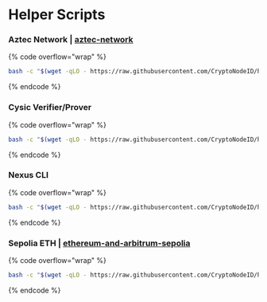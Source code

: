 # Helper Scripts

### Aztec Network | [aztec-network](testnet/aztec-network/ "mention")

{% code overflow="wrap" %}
```sh
bash -c "$(wget -qLO - https://raw.githubusercontent.com/CryptoNodeID/helper-scripts/master/aztec-node.sh)"
```
{% endcode %}

### Cysic Verifier/Prover

{% code overflow="wrap" %}
```sh
bash -c "$(wget -qLO - https://raw.githubusercontent.com/CryptoNodeID/helper-scripts/master/cysic-verifier.sh)"
```
{% endcode %}

### Nexus CLI

{% code overflow="wrap" %}
```sh
bash -c "$(wget -qLO - https://raw.githubusercontent.com/CryptoNodeID/helper-scripts/master/nexus-xyz-cli.sh)"
```
{% endcode %}

### Sepolia ETH | [ethereum-and-arbitrum-sepolia](testnet/ethereum-and-arbitrum-sepolia/ "mention")

{% code overflow="wrap" %}
```sh
bash -c "$(wget -qLO - https://raw.githubusercontent.com/CryptoNodeID/helper-scripts/master/sepolia-eth.sh)"
```
{% endcode %}
